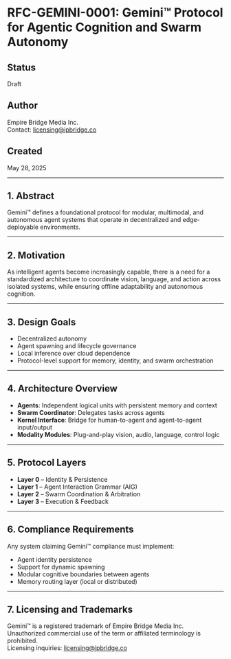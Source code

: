 # RFC-GEMINI-0001: Gemini™ Protocol for Agentic Cognition and Swarm Autonomy

## Status
Draft

## Author
Empire Bridge Media Inc.  
Contact: licensing@ipbridge.co


## Created
May 28, 2025

---

## 1. Abstract

Gemini™ defines a foundational protocol for modular, multimodal, and autonomous agent systems that operate in decentralized and edge-deployable environments.

---

## 2. Motivation

As intelligent agents become increasingly capable, there is a need for a standardized architecture to coordinate vision, language, and action across isolated systems, while ensuring offline adaptability and autonomous cognition.

---

## 3. Design Goals

- Decentralized autonomy
- Agent spawning and lifecycle governance
- Local inference over cloud dependence
- Protocol-level support for memory, identity, and swarm orchestration

---

## 4. Architecture Overview

- **Agents**: Independent logical units with persistent memory and context
- **Swarm Coordinator**: Delegates tasks across agents
- **Kernel Interface**: Bridge for human-to-agent and agent-to-agent input/output
- **Modality Modules**: Plug-and-play vision, audio, language, control logic

---

## 5. Protocol Layers

- **Layer 0** – Identity & Persistence  
- **Layer 1** – Agent Interaction Grammar (AIG)  
- **Layer 2** – Swarm Coordination & Arbitration  
- **Layer 3** – Execution & Feedback  

---

## 6. Compliance Requirements

Any system claiming Gemini™ compliance must implement:

- Agent identity persistence
- Support for dynamic spawning
- Modular cognitive boundaries between agents
- Memory routing layer (local or distributed)

---

## 7. Licensing and Trademarks

Gemini™ is a registered trademark of Empire Bridge Media Inc.  
Unauthorized commercial use of the term or affiliated terminology is prohibited.  
Licensing inquiries: licensing@ipbridge.co

